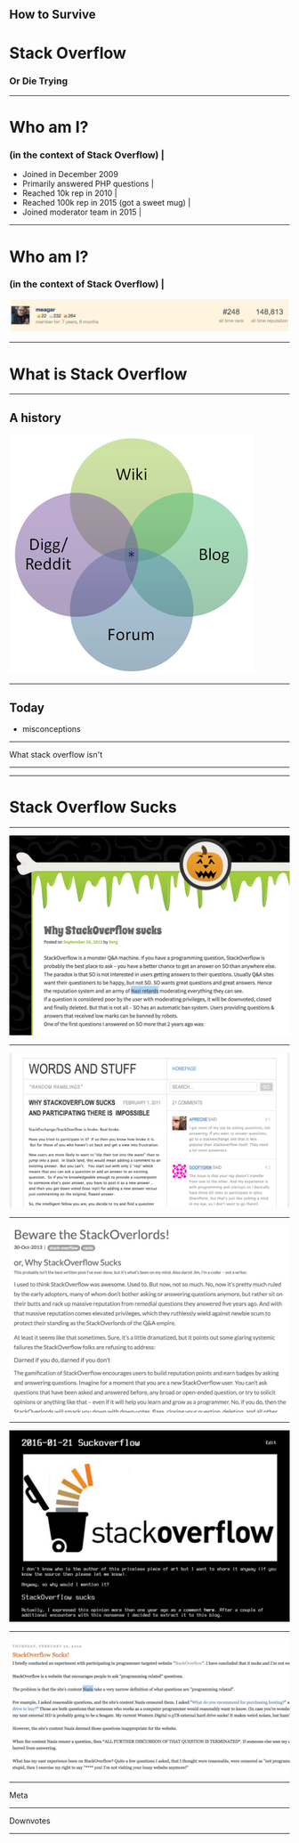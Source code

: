 
## How to Survive
# Stack Overflow
### Or Die Trying

---

# Who am I?
### (in the context of Stack Overflow) |

- Joined in December 2009
- Primarily answered PHP questions |
- Reached 10k rep in 2010 |
- Reached 100k rep in 2015 (got a sweet mug) |
- Joined moderator team in 2015 |

---

# Who am I?
### (in the context of Stack Overflow) |

![Rank](https://github.com/meagar/something/raw/master/assets/rank.png)

---

# What is Stack Overflow

---

## A history

![Logo](https://github.com/meagar/something/raw/master/assets/venn.png)


---

## Today


  - misconceptions

---

What stack overflow isn't

---


---

# Stack Overflow Sucks

---

![sosucks1](https://github.com/meagar/something/raw/master/assets/sosucks1.png)

---

![sosucks2](https://github.com/meagar/something/raw/master/assets/sosucks2.png)

---
![sosucks3](https://github.com/meagar/something/raw/master/assets/sosucks3.png)

---
![sosucks4](https://github.com/meagar/something/raw/master/assets/sosucks4.png)

---
![sosucks5](https://github.com/meagar/something/raw/master/assets/sosucks5.png)

---

Meta

---

Downvotes

---
